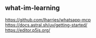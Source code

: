 ## what-im-learning  
https://github.com/lharries/whatsapp-mcp  
https://docs.astral.sh/uv/getting-started/  
https://editor.p5js.org/
